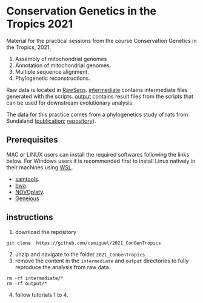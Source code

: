 # Conservation Genetics in the Tropics 2021
Material for the practical sessions from the course Conservation Genetics in the Tropics, 2021.
1. Assembly of mitochondrial genomes
2. Annotation of mitochondrial genomes.
3. Multiple sequence alignment.
4. Phylogenetic reconstructions.

Raw data is located in [RawSeqs](RawSeqs).
[intermediate](intermediate) contains intermediate files generated with the scripts.
[output](output) contains result files from the scripts that can be used for downstream evolutionary analysis.

The data for this practice comes from a phylogenetics study of rats from Sundaland ([publication](https://doi.org/10.1093/jhered/esaa014); [repository](https://github.com/csmiguel/rattus-highlands)).

## Prerequisites
MAC or LINUX users can install the required softwares following the links below. For Windows users it is recommended first to install Linux natively in their machines using [WSL](https://docs.microsoft.com/en-us/windows/wsl/install).
+ [samtools](http://www.htslib.org/download/).
+ [bwa](https://github.com/lh3/bwa).
+ [NOVOplaty](https://github.com/ndierckx/NOVOPlasty).
+ [Geneious](https://www.geneious.com/)


## instructions
1. download the repository
```
git clone  https://github.com/csmiguel/2021_ConGenTropics 
```
2. unzip and navigate to the folder `2021_ConGenTropics`
3. remove the content in the `intermediate` and `output` directories to fully reproduce the analysis from raw data.
```
rm -rf intermediate/*
rm -rf output/*
```
4. follow tutorials 1 to 4.
